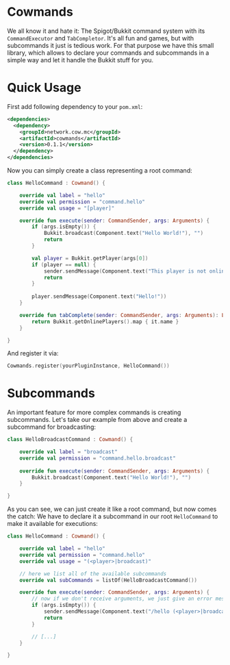 # Cowmands

We all know it and hate it: The Spigot/Bukkit command system with its `CommandExecutor` and `TabCompletor`. It's all fun and games, but with subcommands it just is tedious work.
For that purpose we have this small library, which allows to declare your commands and subcommands in a simple way and let it handle the Bukkit stuff for you.

# Quick Usage

First add following dependency to your `pom.xml`:

```xml
<dependencies>
  <dependency>
    <groupId>network.cow.mc</groupId>
    <artifactId>cowmands</artifactId>
    <version>0.1.1</version>
  </dependency>
</dependencies>
```

Now you can simply create a class representing a root command:

```kotlin
class HelloCommand : Cowmand() {

    override val label = "hello"
    override val permission = "command.hello"
    override val usage = "[player]"

    override fun execute(sender: CommandSender, args: Arguments) {
        if (args.isEmpty()) {
            Bukkit.broadcast(Component.text("Hello World!"), "")
            return
        }

        val player = Bukkit.getPlayer(args[0])
        if (player == null) {
            sender.sendMessage(Component.text("This player is not online.").color(NamedTextColor.RED))
            return
        }
        
        player.sendMessage(Component.text("Hello!"))
    }

    override fun tabComplete(sender: CommandSender, args: Arguments): List<String> {
        return Bukkit.getOnlinePlayers().map { it.name }
    }

}
```

And register it via:

```kotlin
Cowmands.register(yourPluginInstance, HelloCommand())
```

# Subcommands

An important feature for more complex commands is creating subcommands. Let's take our example from above and create a subcommand for broadcasting:

```kotlin
class HelloBroadcastCommand : Cowmand() {

    override val label = "broadcast"
    override val permission = "command.hello.broadcast"
    
    override fun execute(sender: CommandSender, args: Arguments) {
        Bukkit.broadcast(Component.text("Hello World!"), "")
    }

}
```

As you can see, we can just create it like a root command, but now comes the catch: We have to declare it a subcommand in our root `HelloCommand` to make it available for executions:

```kotlin
class HelloCommand : Cowmand() {

    override val label = "hello"
    override val permission = "command.hello"
    override val usage = "(<player>|broadcast)"

    // here we list all of the available subcommands
    override val subCommands = listOf(HelloBroadcastCommand())

    override fun execute(sender: CommandSender, args: Arguments) {
        // now if we don't receive arguments, we just give an error message.
        if (args.isEmpty()) {
            sender.sendMessage(Component.text("/hello (<player>|broadcast)").color(NamedTextColor.RED))
            return
        }

        // [...]
    }

}
```
